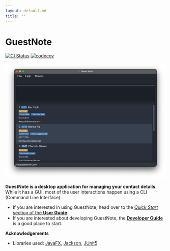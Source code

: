 ```yaml
---
layout: default.md
title: ""
---
```


# GuestNote

[![CI Status](https://github.com/se-edu/addressbook-level3/workflows/Java%20CI/badge.svg)](https://github.com/AY2425S2-CS2103T-W09-2/tp/actions)
[![codecov](https://codecov.io/gh/AY2425S2-CS2103T-W09-2/tp/graph/badge.svg?token=80FL3YBIZA)](https://codecov.io/gh/AY2425S2-CS2103T-W09-2/tp)


![firstview.png](images/ug/firstview.png)

**GuestNote is a desktop application for managing your contact details.** While it has a GUI, most of the user interactions happen using a CLI (Command Line Interface).

* If you are interested in using GuestNote, head over to the [_Quick Start_ section of the **User Guide**](UserGuide.html#quick-start).
* If you are interested about developing GuestNote, the [**Developer Guide**](DeveloperGuide.html) is a good place to start.


**Acknowledgements**

* Libraries used: [JavaFX](https://openjfx.io/), [Jackson](https://github.com/FasterXML/jackson), [JUnit5](https://github.com/junit-team/junit5)
